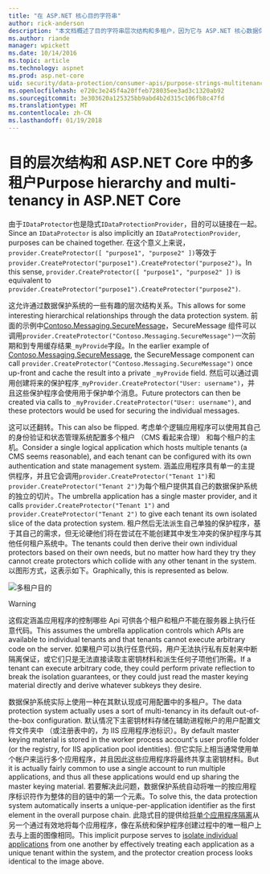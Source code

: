 ```yaml
---
title: "在 ASP.NET 核心目的字符串"
author: rick-anderson
description: "本文档概述了目的字符串层次结构和多租户，因为它与 ASP.NET 核心数据保护 Api。"
ms.author: riande
manager: wpickett
ms.date: 10/14/2016
ms.topic: article
ms.technology: aspnet
ms.prod: asp.net-core
uid: security/data-protection/consumer-apis/purpose-strings-multitenancy
ms.openlocfilehash: e720c3e245f4a20ffeb728035ee3ad3c1320ab92
ms.sourcegitcommit: 3e303620a125325bb9abd4b2d315c106fb8c47fd
ms.translationtype: MT
ms.contentlocale: zh-CN
ms.lasthandoff: 01/19/2018
---
```

# <a name="purpose-hierarchy-and-multi-tenancy-in-aspnet-core"></a><span data-ttu-id="a2e36-103">目的层次结构和 ASP.NET Core 中的多租户</span><span class="sxs-lookup"><span data-stu-id="a2e36-103">Purpose hierarchy and multi-tenancy in ASP.NET Core</span></span>

<span data-ttu-id="a2e36-104">由于`IDataProtector`也是隐式`IDataProtectionProvider`，目的可以链接在一起。</span><span class="sxs-lookup"><span data-stu-id="a2e36-104">Since an `IDataProtector` is also implicitly an `IDataProtectionProvider`, purposes can be chained together.</span></span> <span data-ttu-id="a2e36-105">在这个意义上来说，`provider.CreateProtector([ "purpose1", "purpose2" ])`等效于`provider.CreateProtector("purpose1").CreateProtector("purpose2")`。</span><span class="sxs-lookup"><span data-stu-id="a2e36-105">In this sense, `provider.CreateProtector([ "purpose1", "purpose2" ])` is equivalent to `provider.CreateProtector("purpose1").CreateProtector("purpose2")`.</span></span>

<span data-ttu-id="a2e36-106">这允许通过数据保护系统的一些有趣的层次结构关系。</span><span class="sxs-lookup"><span data-stu-id="a2e36-106">This allows for some interesting hierarchical relationships through the data protection system.</span></span> <span data-ttu-id="a2e36-107">前面的示例中[Contoso.Messaging.SecureMessage](purpose-strings.md#data-protection-contoso-purpose)，SecureMessage 组件可以调用`provider.CreateProtector("Contoso.Messaging.SecureMessage")`一次前期和到专用缓存结果`_myProvide`字段。</span><span class="sxs-lookup"><span data-stu-id="a2e36-107">In the earlier example of [Contoso.Messaging.SecureMessage](purpose-strings.md#data-protection-contoso-purpose), the SecureMessage component can call `provider.CreateProtector("Contoso.Messaging.SecureMessage")` once up-front and cache the result into a private `_myProvide` field.</span></span> <span data-ttu-id="a2e36-108">然后可以通过调用创建将来的保护程序`_myProvider.CreateProtector("User: username")`，并且这些保护程序会使用用于保护单个消息。</span><span class="sxs-lookup"><span data-stu-id="a2e36-108">Future protectors can then be created via calls to `_myProvider.CreateProtector("User: username")`, and these protectors would be used for securing the individual messages.</span></span>

<span data-ttu-id="a2e36-109">这可以还翻转。</span><span class="sxs-lookup"><span data-stu-id="a2e36-109">This can also be flipped.</span></span> <span data-ttu-id="a2e36-110">考虑单个逻辑应用程序可以使用其自己的身份验证和状态管理系统配置多个租户 （CMS 看起来合理） 和每个租户的主机。</span><span class="sxs-lookup"><span data-stu-id="a2e36-110">Consider a single logical application which hosts multiple tenants (a CMS seems reasonable), and each tenant can be configured with its own authentication and state management system.</span></span> <span data-ttu-id="a2e36-111">涵盖应用程序具有单一的主提供程序，并且它会调用`provider.CreateProtector("Tenant 1")`和`provider.CreateProtector("Tenant 2")`为每个租户提供其自己的数据保护系统的独立的切片。</span><span class="sxs-lookup"><span data-stu-id="a2e36-111">The umbrella application has a single master provider, and it calls `provider.CreateProtector("Tenant 1")` and `provider.CreateProtector("Tenant 2")` to give each tenant its own isolated slice of the data protection system.</span></span> <span data-ttu-id="a2e36-112">租户然后无法派生自己单独的保护程序，基于其自己的需求，但无论硬他们将在尝试在不能创建其中发生冲突的保护程序与其他任何租户系统中。</span><span class="sxs-lookup"><span data-stu-id="a2e36-112">The tenants could then derive their own individual protectors based on their own needs, but no matter how hard they try they cannot create protectors which collide with any other tenant in the system.</span></span> <span data-ttu-id="a2e36-113">以图形方式，这表示如下。</span><span class="sxs-lookup"><span data-stu-id="a2e36-113">Graphically, this is represented as below.</span></span>

![多租户目的](purpose-strings-multitenancy/_static/purposes-multi-tenancy.png)

>[!WARNING]
> <span data-ttu-id="a2e36-115">这假定涵盖应用程序的控制哪些 Api 可供各个租户和租户不能在服务器上执行任意代码。</span><span class="sxs-lookup"><span data-stu-id="a2e36-115">This assumes the umbrella application controls which APIs are available to individual tenants and that tenants cannot execute arbitrary code on the server.</span></span> <span data-ttu-id="a2e36-116">如果租户可以执行任意代码，用户无法执行私有反射来中断隔离保证，或它们只是无法直接读取主密钥材料和派生任何子项他们所需。</span><span class="sxs-lookup"><span data-stu-id="a2e36-116">If a tenant can execute arbitrary code, they could perform private reflection to break the isolation guarantees, or they could just read the master keying material directly and derive whatever subkeys they desire.</span></span>

<span data-ttu-id="a2e36-117">数据保护系统实际上使用一种在其默认现成可用配置中的多租户。</span><span class="sxs-lookup"><span data-stu-id="a2e36-117">The data protection system actually uses a sort of multi-tenancy in its default out-of-the-box configuration.</span></span> <span data-ttu-id="a2e36-118">默认情况下主密钥材料存储在辅助进程帐户的用户配置文件文件夹中 （或注册表中的，为 IIS 应用程序池标识）。</span><span class="sxs-lookup"><span data-stu-id="a2e36-118">By default master keying material is stored in the worker process account's user profile folder (or the registry, for IIS application pool identities).</span></span> <span data-ttu-id="a2e36-119">但它实际上相当通常使用单个帐户来运行多个应用程序，并且因此这些应用程序将最终共享主密钥材料。</span><span class="sxs-lookup"><span data-stu-id="a2e36-119">But it is actually fairly common to use a single account to run multiple applications, and thus all these applications would end up sharing the master keying material.</span></span> <span data-ttu-id="a2e36-120">若要解决此问题，数据保护系统自动将唯一的按应用程序标识符作为整体的目的链中的第一个元素。</span><span class="sxs-lookup"><span data-stu-id="a2e36-120">To solve this, the data protection system automatically inserts a unique-per-application identifier as the first element in the overall purpose chain.</span></span> <span data-ttu-id="a2e36-121">此隐式目的提供给[将单个应用程序隔离](xref:security/data-protection/configuration/overview#per-application-isolation)从另一个通过有效地将每个应用程序，像在系统和保护程序创建过程中的唯一租户上去与上面的图像相同。</span><span class="sxs-lookup"><span data-stu-id="a2e36-121">This implicit purpose serves to [isolate individual applications](xref:security/data-protection/configuration/overview#per-application-isolation) from one another by effectively treating each application as a unique tenant within the system, and the protector creation process looks identical to the image above.</span></span>
